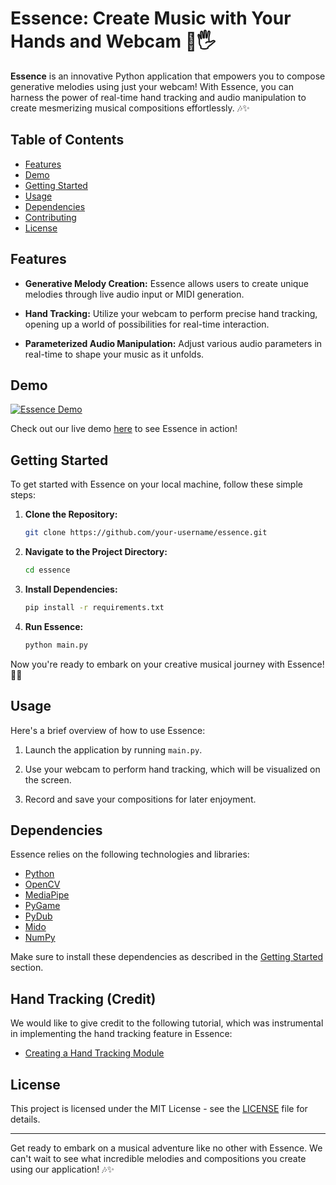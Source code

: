 # Essence: Create Music with Your Hands and Webcam 🎵🖐️

**Essence** is an innovative Python application that empowers you to compose generative melodies using just your webcam! With Essence, you can harness the power of real-time hand tracking and audio manipulation to create mesmerizing musical compositions effortlessly. 🎶✨

## Table of Contents
- [Features](#features)
- [Demo](#demo)
- [Getting Started](#getting-started)
- [Usage](#usage)
- [Dependencies](#dependencies)
- [Contributing](#contributing)
- [License](#license)

## Features

- **Generative Melody Creation:** Essence allows users to create unique melodies through live audio input or MIDI generation.

- **Hand Tracking:** Utilize your webcam to perform precise hand tracking, opening up a world of possibilities for real-time interaction.

- **Parameterized Audio Manipulation:** Adjust various audio parameters in real-time to shape your music as it unfolds.

## Demo

[![Essence Demo](demo.gif)](https://www.example.com)

Check out our live demo [here](https://www.example.com) to see Essence in action!

## Getting Started

To get started with Essence on your local machine, follow these simple steps:

1. **Clone the Repository:**

   ```bash
   git clone https://github.com/your-username/essence.git
   ```

2. **Navigate to the Project Directory:**

   ```bash
   cd essence
   ```

3. **Install Dependencies:**

   ```bash
   pip install -r requirements.txt
   ```

4. **Run Essence:**

   ```bash
   python main.py
   ```

Now you're ready to embark on your creative musical journey with Essence! 🚀🎶

## Usage

Here's a brief overview of how to use Essence:

1. Launch the application by running `main.py`.

2. Use your webcam to perform hand tracking, which will be visualized on the screen.

4. Record and save your compositions for later enjoyment.

## Dependencies

Essence relies on the following technologies and libraries:

- [Python](https://www.python.org/)
- [OpenCV](https://opencv.org/)
- [MediaPipe](https://mediapipe.dev/)
- [PyGame](https://www.pygame.org/)
- [PyDub](https://pydub.com/)
- [Mido](https://github.com/mido/mido)
- [NumPy](https://numpy.org/)

Make sure to install these dependencies as described in the [Getting Started](#getting-started) section.

## Hand Tracking (Credit)

We would like to give credit to the following tutorial, which was instrumental in implementing the hand tracking feature in Essence:

- [Creating a Hand Tracking Module](https://www.section.io/engineering-education/creating-a-hand-tracking-module/)

## License

This project is licensed under the MIT License - see the [LICENSE](LICENSE) file for details.

---

Get ready to embark on a musical adventure like no other with Essence. We can't wait to see what incredible melodies and compositions you create using our application! 🎶✨